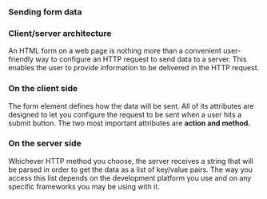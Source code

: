 ### Sending form data

### Client/server architecture

An HTML form on a web page is nothing more than a convenient user-friendly way to configure an HTTP request to send data to a server. This enables the user to provide information to be delivered in the HTTP request.

### On the client side

The form element defines how the data will be sent. All of its attributes are designed to let you configure the request to be sent when a user hits a submit button. The two most important attributes are **action and method.**

### On the server side

Whichever HTTP method you choose, the server receives a string that will be parsed in order to get the data as a list of key/value pairs. The way you access this list depends on the development platform you use and on any specific frameworks you may be using with it.


